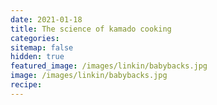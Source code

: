 ```yaml
---
date: 2021-01-18
title: The science of kamado cooking
categories:
sitemap: false
hidden: true
featured_image: /images/linkin/babybacks.jpg
image: /images/linkin/babybacks.jpg
recipe:
---
```

